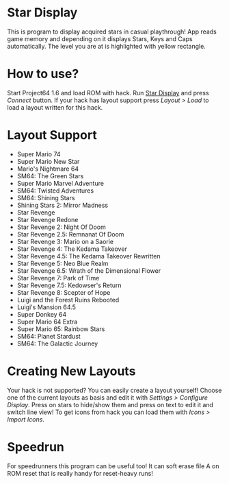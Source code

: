 # Star Display
This is program to display acquired stars in casual playthrough! App reads game memory and depending on it displays Stars, Keys and 
Caps automatically. The level you are at is highlighted with yellow rectangle. 

# How to use?
Start Project64 1.6 and load ROM with hack. Run [Star Display](https://github.com/aglab2/SM64StarManager/blob/master/StarDisplay.zip?raw=true) 
and press _Connect_ button. If your hack has layout support press _Layout > Load_ to  load a layout written for this hack.

# Layout Support
 * Super Mario 74
 * Super Mario New Star
 * Mario's Nightmare 64
 * SM64: The Green Stars
 * Super Mario Marvel Adventure
 * SM64: Twisted Adventures
 * SM64: Shining Stars
 * Shining Stars 2: Mirror Madness
 * Star Revenge
 * Star Revenge Redone
 * Star Revenge 2: Night Of Doom
 * Star Revenge 2.5: Remnanat Of Doom
 * Star Revenge 3: Mario on a Saorie
 * Star Revenge 4: The Kedama Takeover
 * Star Revenge 4.5: The Kedama Takeover Rewritten
 * Star Revenge 5: Neo Blue Realm
 * Star Revenge 6.5: Wrath of the Dimensional Flower
 * Star Revenge 7: Park of Time
 * Star Revenge 7.5: Kedowser's Return
 * Star Revenge 8: Scepter of Hope
 * Luigi and the Forest Ruins Rebooted
 * Luigi's Mansion 64.5
 * Super Donkey 64
 * Super Mario 64 Extra
 * Super Mario 65: Rainbow Stars
 * SM64: Planet Stardust
 * SM64: The Galactic Journey

# Creating New Layouts
Your hack is not supported? You can easily create a layout yourself! Choose one of the current layouts as basis and edit it with _Settings > Configure Display_. Press on stars to hide/show them and press on text to edit it and switch line view! To get icons from hack you can load them with _Icons > Import Icons_.

# Speedrun
For speedrunners this program can be useful too! It can soft erase file A on ROM reset that is really handy for reset-heavy runs!
